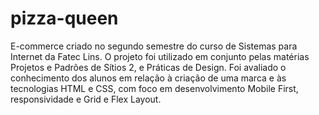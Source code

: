 # pizza-queen
E-commerce criado no segundo semestre do curso de Sistemas para Internet da Fatec Lins. O projeto foi utilizado em conjunto pelas matérias Projetos e Padrões de Sítios 2, e Práticas de Design. Foi avaliado o conhecimento dos alunos em relação à criação de uma marca e às tecnologias HTML e CSS, com foco em desenvolvimento Mobile First, responsividade e Grid e Flex Layout.
